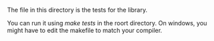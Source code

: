 The file in this directory is the tests for the library.

You can run it using *make tests* in the roort directory.
On windows, you might have to edit the makefile to match your compiler.